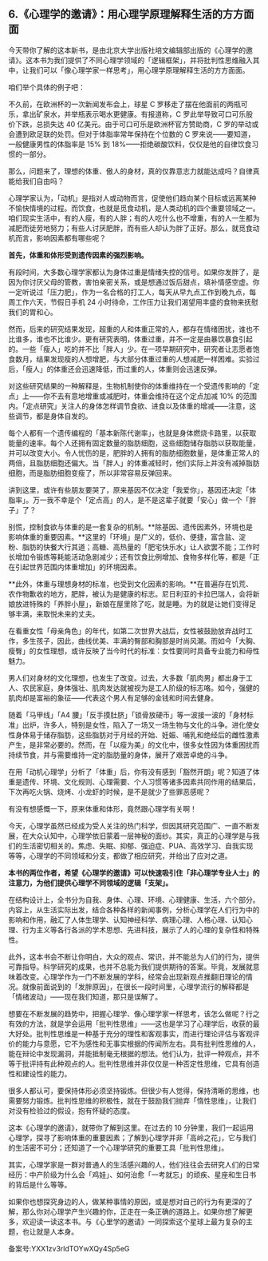## 6.《心理学的邀请》：用心理学原理解释生活的方方面面
今天带你了解的这本新书，是由北京大学出版社培文编辑部出版的《心理学的邀请》。这本书为我们提供了不同心理学领域的「逻辑框架」，并将批判性思维融入其中，让我们可以「像心理学家一样思考」，用心理学原理解释生活的方方面面。


咱们举个具体的例子吧：


不久前，在欧洲杯的一次新闻发布会上，球星 C 罗移走了摆在他面前的两瓶可乐，拿出矿泉水，并举瓶表示喝水更健康。有报道称，C 罗此举导致可口可乐股价下跌，总损失达 40 亿美元。由于可口可乐是欧洲杯官方赞助商，C 罗的举动或会遭到欧足联的处罚。但对于体脂率常年保持在个位数的 C 罗来说——要知道，一般健康男性的体脂率是 15% 到 18%——拒绝碳酸饮料，仅仅是他的自律饮食习惯的一部分。


那么，问题来了，理想的体重、傲人的身材，真的仅靠意志力就能达成吗？自律真能给我们自由吗？


心理学家认为，「动机」是指对人或动物而言，促使他们趋向某个目标或远离某种不愉快情境的过程。而饮食，也就是觅食动机，是人类动机的四个重要领域之一。咱们现实生活中，有的人瘦，有的人胖；有的人吃什么也不增重，有的人一生都为减肥而徒劳地努力；有些人讨厌肥胖，而有些人却认为胖了正好。那么，就觅食动机而言，影响因素都有哪些呢？


**首先，体重和体形受到遗传因素的强烈影响。**


有段时间，大多数心理学家都认为身体过重是情绪失控的信号。如果你发胖了，是因为你讨厌父母的管教，害怕亲密关系，或是想通过饭后甜点，填补情感空虚。你一定听说过「压力肥」，作为一名合格的打工人，每天从早九点工作到晚九点，每周工作六天，节假日手机 24 小时待命，工作压力让我们渴望用丰盛的食物来抚慰我们的胃和心。


然而，后来的研究结果发现，超重的人和体重正常的人，都存在情绪困扰，谁也不比谁多，谁也不比谁少。更有研究表明，体重过重，并不一定是由暴饮暴食引起的。一些「瘦人」吃的并不比「胖人」少。在一项早期研究中，研究者让志愿者饱食数月，结果发现瘦的人想增肥，与大部分体重过重的人想减肥一样困难。实验过后，「瘦人」的体重还会迅速降低，而过重的人，体重则会迅速反弹。


对这些研究结果的一种解释是，生物机制使你的体重维持在一个受遗传影响的「定点」上——你不去有意地增重或减肥时，体重会维持在这个定点加减 10% 的范围内。「定点研究」关注人的身体怎样调节食欲、进食以及体重的增减——注意，这些调节，都是身体自发的。


每个人都有一个遗传编程的「基本新陈代谢率」，也就是身体燃烧卡路里，以获取能量的速率。每个人还拥有固定数量的脂肪细胞，这些细胞储存脂肪以获取能量，并可以改变大小。令人忧伤的是，肥胖的人拥有的脂肪细胞数量，是体重正常人的两倍，且脂肪细胞还偏大。当「胖人」的体重减轻时，他们实际上并没有减掉脂肪细胞，而是脂肪细胞变瘦了，所以非常容易反弹回来。


讲到这里，或许有些朋友要哭了，原来基因不仅决定「我爱你」，基因还决定「体脂率」。万一我不幸是个「定点高」的人，是不是这辈子就要「安心」做一个「胖子」了？


别慌，控制食欲与体重的是一套复杂的机制。**除基因、遗传因素外，环境也是影响体重的重要因素。**这里的「环境」是广义的，低价、便捷，富含盐、淀粉、脂肪的快餐大行其道；高糖、高热量的「肥宅快乐水」让人欲罢不能；工作时长增加令锻炼等耗能活动急剧减少；还有饮食比例增加、食物多样化等，都是「正在引起世界范围内体重增加」的环境因素。


**此外，体重与理想身材的标准，也受到文化因素的影响。**在普遍存在饥荒、农作物歉收的地方，肥胖，被认为是健康的标志。尼日利亚的卡拉巴瑞人，会将新娘放进特殊的「养胖小屋」，新娘在屋里除了吃，就是睡。为的就是让她们变得足够丰满，来取悦未来的丈夫。


在看重女性「母亲角色」的年代，如第二次世界大战后，女性被鼓励放弃战时工作，多生孩子，因此，曲线优美、丰满的臀部和胸部是时尚风潮。而如今「大胸、瘦臀」的女性理想，或许反映了当今时代的标准：女性要同时具备专业能力和母性魅力。


男人们对身材的文化理想，也发生了改变。过去，大多数「肌肉男」都出身于工人、农民家庭，身体强壮、肌肉发达就被视为是工人阶级的标志咯。如今，强健的肌肉却是富裕的象征——代表这个男人有足够的金钱和时间去健身。


随着「马甲线」「A4 腰」「反手摸肚脐」「锁骨放硬币」等一波接一波的「身材标准」出炉，许多人，特别是女性，陷入了一场又一场生物与文化的斗争。进化使女性身体易于储存脂肪，这些脂肪对于月经的开始、妊娠、哺乳和绝经后的雌性激素产生，是非常必要的。然而，在「以瘦为美」的文化中，很多女性因为体重困扰而持续节食，并与需要维持一定的脂肪量的身体，展开了艰苦卓绝的斗争。


在用「动机心理学」分析了「体重」后，你有没有感到「豁然开朗」呢？知道了体重是遗传、环境、文化规则、心理需要、个人习惯等诸多因素共同作用的结果后，下次再吃火锅、烧烤、小龙虾的时候，是不是就少了些罪恶感呢？


有没有想感慨一下，原来体重和体形，竟然跟心理学有关啊！


今天，心理学虽然已经成为受人关注的热门科学，但因其研究范围广、一直不断发展，在大众认知中，心理学依旧蒙着一层神秘的面纱。其实，真正的心理学是与我们的生活密切相关的。焦虑、失眠、抑郁、强迫症、PUA、高效学习、自我实现等等，心理学的不同领域和分支，都做了相应研究，并给出了应对之道。


**本书的两位作者，希望《心理学的邀请》可以快速吸引住「非心理学专业人士」的注意力，为他们提供心理学不同领域的逻辑「支架」。**


在结构设计上，全书分为自我、身体、心理、环境、心理健康、生活，六个部分。内容上，从生活实际出发，结合各种各样的新闻事例，分析心理学在人们行为中的影响和作用，融汇了人体生理学、认知神经科学、病理心理、人格心理、认知心理、行为主义等各行各派的学术思想、先进科技，展示了人的心理的复杂性和特殊性。


此外，这本书会不断让你明白，大众的观点、常识，并不能总为人们的行为，提供可靠指导。科学研究的成果，也并不总能为我们提供期待的答案。毕竟，发展就意味着改变。心理学作为一门不断发展的学科，经常会出现新观点推翻旧理论的情况。就像前面说到的「发胖原因」，在很长一段时间里，心理学流行的解释都是「情绪波动」——现在我们知道，那只是误解了。


想要在不断发展的趋势中，把握心理学、像心理学家一样思考，该怎么做呢？行之有效的方法，就是学会运用「批判性思维」——这也是学习了心理学后，收获的最大好处。批判性思维是一种基于充分的理性和客观事实，而进行理论评估与客观评价的能力与意愿，它不为感性和无事实根据的传闻所左右。具有批判性思维的人，能在辩论中发现漏洞，并能抵制毫无根据的想法。他们认为，批评一种观点，并不等于批评持有此种观点的人。批判性思维并非仅仅是一种否定性思维，它具有创造性和建设性的能力。


很多人都认可，要保持体形必须坚持锻炼。但很少有人觉得，保持清晰的思维，也需要努力锻炼。批判性思维的积极性，就在于鼓励我们抛弃「惰性思维」，让我们对没有检验过的假设，抱有怀疑的态度。


这本《心理学的邀请》，就带你了解到这里。在过去的 10 分钟里，我们一起运用心理学，探寻了影响体重的重要因素；了解到心理学并非「高岭之花」，它与我们的生活密不可分；还知道了一个心理学研究的重要工具「批判性思维」。


其实，心理学家是一群对普通人的生活感兴趣的人，他们往往会去研究人们的日常经历：中产阶级为什么会「鸡娃」、如何治愈「一考就忘」的顽疾、星座和生日书的背后是什么等等。


如果你也想探究身边的人，做某种事情的原因，或是想对自己的行为有更深的了解，那么你对心理学产生兴趣的你，正走在一条正确的道路上。如果你想了解更多，欢迎读一读这本书。与《心里学的邀请》一同探索这个星球上最为复杂的主题，也让就是人本身。


备案号:YXX1zv3rldTOYwXQy4Sp5eG


